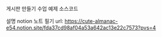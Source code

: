 게시판 만들기 수업 예제 소스코드 

설명 notion 노트 필기 url:
https://cute-almanac-e54.notion.site/fda37cd98af04a53a642ac13e22c7573?pvs=4
